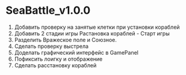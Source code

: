 # SeaBattle_v1.0.0

1. Добавить проверку на занятые клетки при установки кораблей
2. Добавить 2 стадии игры Растановка кораблей - Старт игры
3. Разделить Вражеское поле и Союзное.
4. Сделать проверку выстрела
5. Доделать графический интерфейс в GamePanel
6. Пофиксить лоигку и отображение
7. Сделать расстановку кораблей
